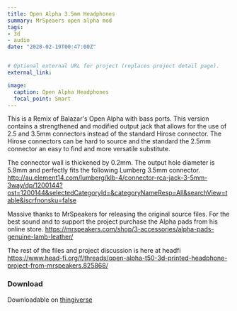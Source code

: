 ```yaml
---
title: Open Alpha 3.5mm Headphones	
summary: MrSpeaers open alpha mod
tags:
- 3d
- audio
date: "2020-02-19T00:47:00Z"


# Optional external URL for project (replaces project detail page).
external_link: 

image:
  caption: Open Alpha Headphones
  focal_point: Smart
---
```


This is a Remix of Balazar's Open Alpha with bass ports. This version contains a strengthened and modified output jack that allows for the use of 2.5 and 3.5mm connectors instead of the standard Hirose connector. The Hirose connectors can be hard to source and the standard the 2.5mm connector an easy to find and more versatile substitute. 

The connector wall is thickened by 0.2mm. The output hole diameter is 5.9mm and perfectly fits the following Lumberg 3.5mm connector.
http://au.element14.com/lumberg/klb-4/connector-rca-jack-3-5mm-3way/dp/1200144?ost=1200144&selectedCategoryId=&categoryNameResp=All&searchView=table&iscrfnonsku=false

Massive thanks to MrSpeakers for releasing the original source files. For the best sound and to support the project purchase the Alpha pads from his online store.
https://mrspeakers.com/shop/3-accessories/alpha-pads-genuine-lamb-leather/

The rest of the files and project discussion is here at headfi 
https://www.head-fi.org/f/threads/open-alpha-t50-3d-printed-headphone-project-from-mrspeakers.825868/



### Download 

Downloadable on [thingiverse](https://www.thingiverse.com/thing:2326371)

